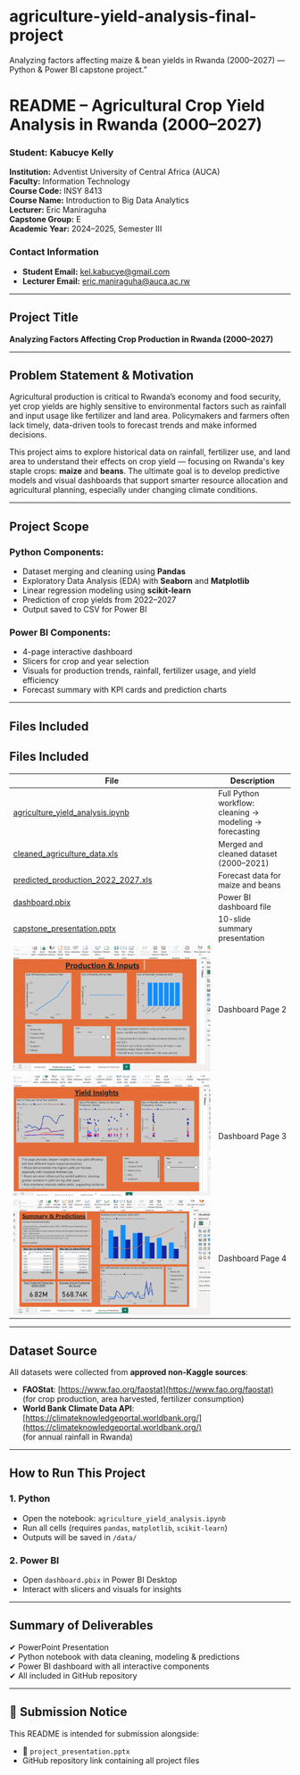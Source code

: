 # agriculture-yield-analysis-final-project
Analyzing factors affecting maize &amp; bean yields in Rwanda (2000–2027) — Python &amp; Power BI capstone project.”

#  README – Agricultural Crop Yield Analysis in Rwanda (2000–2027)

###  Student: **Kabucye Kelly**  
**Institution:** Adventist University of Central Africa (AUCA)  
**Faculty:** Information Technology  
**Course Code:** INSY 8413  
**Course Name:** Introduction to Big Data Analytics  
**Lecturer:** Eric Maniraguha  
**Capstone Group:** E  
**Academic Year:** 2024–2025, Semester III

### Contact Information
- **Student Email:** kel.kabucye@gmail.com  
- **Lecturer Email:** eric.maniraguha@auca.ac.rw


---

##  Project Title
**Analyzing Factors Affecting Crop Production in Rwanda (2000–2027)**



---

##  Problem Statement & Motivation

Agricultural production is critical to Rwanda’s economy and food security, yet crop yields are highly sensitive to environmental factors such as rainfall and input usage like fertilizer and land area. Policymakers and farmers often lack timely, data-driven tools to forecast trends and make informed decisions.

This project aims to explore historical data on rainfall, fertilizer use, and land area to understand their effects on crop yield — focusing on Rwanda's key staple crops: **maize** and **beans**. The ultimate goal is to develop predictive models and visual dashboards that support smarter resource allocation and agricultural planning, especially under changing climate conditions.


---

## Project Scope

### Python Components:
- Dataset merging and cleaning using **Pandas**
- Exploratory Data Analysis (EDA) with **Seaborn** and **Matplotlib**
- Linear regression modeling using **scikit-learn**
- Prediction of crop yields from 2022–2027
- Output saved to CSV for Power BI

### Power BI Components:
- 4-page interactive dashboard
- Slicers for crop and year selection
- Visuals for production trends, rainfall, fertilizer usage, and yield efficiency
- Forecast summary with KPI cards and prediction charts

---

## Files Included

##  Files Included

| File | Description |
|------|-------------|
| [agriculture_yield_analysis.ipynb](agriculture_yield_analysis.ipynb) | Full Python workflow: cleaning → modeling → forecasting |
| [cleaned_agriculture_data.xls](cleaned_agriculture_data.xls) | Merged and cleaned dataset (2000–2021) |
| [predicted_production_2022_2027.xls](predicted_production_2022_2027.xls) | Forecast data for maize and beans |
| [dashboard.pbix](dashboard.pbix) | Power BI dashboard file |
| [capstone_presentation.pptx](capstone_presentation.pptx) | 10-slide summary presentation |
| ![Page 2 – Production & Inputs](page2_prod_inputs.PNG) | Dashboard Page 2 |
| ![Page 3 – Yield Efficiency](page3_yield_insights.PNG) | Dashboard Page 3 |
| ![Page 4 – Predictions & Summary](page4_summary_predictions.PNG) | Dashboard Page 4 |



---

## Dataset Source

All datasets were collected from **approved non-Kaggle sources**:

- **FAOStat**: [https://www.fao.org/faostat](https://www.fao.org/faostat)  
  (for crop production, area harvested, fertilizer consumption)  
- **World Bank Climate Data API**: [https://climateknowledgeportal.worldbank.org/](https://climateknowledgeportal.worldbank.org/)  
  (for annual rainfall in Rwanda)

---

##  How to Run This Project

### 1. Python
- Open the notebook: `agriculture_yield_analysis.ipynb`
- Run all cells (requires `pandas`, `matplotlib`, `scikit-learn`)
- Outputs will be saved in `/data/`

### 2. Power BI
- Open `dashboard.pbix` in Power BI Desktop
- Interact with slicers and visuals for insights

---

## Summary of Deliverables

✔ PowerPoint Presentation  
✔ Python notebook with data cleaning, modeling & predictions  
✔ Power BI dashboard with all interactive components  
✔ All included in GitHub repository

---

## 📧 Submission Notice
This README is intended for submission alongside:
- 📎 `project_presentation.pptx`
-  GitHub repository link containing all project files



